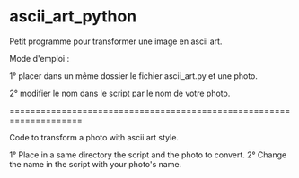 # ascii_art_python


Petit programme pour transformer une image en ascii art.

Mode d'emploi : 

1° placer dans un même dossier le fichier ascii_art.py et une photo.

2° modifier le nom dans le script par le nom de votre photo. 

====================================================================



Code to transform a photo with ascii art style.

1° Place in a same directory the script and the photo to convert.
2° Change the name in the script with your photo's name.
